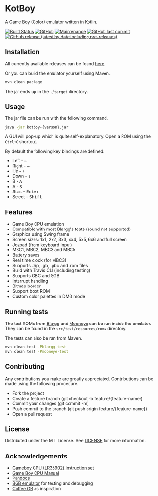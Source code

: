 # KotBoy

A Game Boy (Color) emulator written in Kotlin.

[![Build Status](https://travis-ci.org/campoe/KotBoy.svg?branch=master)](https://travis-ci.org/campoe/KotBoy)
[![GitHub](https://img.shields.io/github/license/campoe/KotBoy)](https://opensource.org/licenses/MIT)
[![Maintenance](https://img.shields.io/badge/Maintained%3F-yes-green.svg)](https://github.com/campoe/KotBoy/graphs/commit-activity)
[![GitHub last commit](https://img.shields.io/github/last-commit/campoe/KotBoy)](https://github.com/campoe/KotBoy/commits/master)
[![GitHub release (latest by date including pre-releases)](https://img.shields.io/github/v/release/campoe/KotBoy?include_prereleases)](https://github.com/campoe/KotBoy/releases)

## Installation

All currently available releases can be found [here](https://github.com/campoe/KotBoy/releases).

Or you can build the emulator yourself using Maven.

```bash
mvn clean package
```

The jar ends up in the `./target` directory.

## Usage

The jar file can be run with the following command.

```bash
java -jar kotboy-{verson}.jar
```

A GUI will pop-up which is quite self-explanatory. Open a ROM using the `Ctrl+O` shortcut.

By default the following key bindings are defined:
- Left - <kbd>&larr;</kbd>
- Right - <kbd>&rarr;</kbd>
- Up - <kbd>&uarr;</kbd>
- Down - <kbd>&darr;</kbd>
- B - <kbd>A</kbd>
- A - <kbd>S</kbd>
- Start - <kbd>Enter</kbd>
- Select - <kbd>Shift</kbd>

## Features

- Game Boy CPU emulation
- Compatible with most Blargg's tests (sound not supported)
- Graphics using Swing frame
- Screen sizes: 1x1, 2x2, 3x3, 4x4, 5x5, 6x6 and full screen
- Joypad (from keyboard input)
- MBC1, MBC2, MBC3 and MBC5
- Battery saves
- Real time clock (for MBC3)
- Supports .zip, .gb, .gbc and .rom files
- Build with Travis CLI (including testing)
- Supports GBC and SGB
- Interrupt handling
- Bitmap border
- Support boot ROM
- Custom color palettes in DMG mode

## Running tests

The test ROMs from [Blargg](http://gbdev.gg8.se/wiki/articles/Test_ROMs) and [Mooneye](https://github.com/Gekkio/mooneye-gb) can be run inside the emulator.
They can be found in the `src/test/resources/roms` directory.

The tests can also be ran from Maven.

```bash
mvn clean test -Pblargg-test
mvn clean test -Pmooneye-test
```

## Contributing

Any contributions you make are greatly appreciated.
Contributions can be made using the following procedure.

- Fork the project
- Create a feature branch (git checkout -b feature/{feature-name})
- Commit your changes (git commit -m)
- Push commit to the branch (git push origin feature/{feature-name})
- Open a pull request

## License

Distributed under the MIT License. See [LICENSE](https://github.com/campoe/KotBoy/blob/master/LICENSE) for more information.

## Acknowledgements
- [Gameboy CPU (LR35902) instruction set](http://pastraiser.com/cpu/gameboy/gameboy_opcodes.html)
- [Game Boy CPU Manual](http://marc.rawer.de/Gameboy/Docs/GBCPUman.pdf)
- [Pandocs](http://bgb.bircd.org/pandocs.htm)
- [BGB emulator](http://bgb.bircd.org/) for testing and debugging
- [Coffee GB](https://github.com/trekawek/coffee-gb/) as inspiration

<!--
![GitHub code size in bytes](https://img.shields.io/github/languages/code-size/campoe/KotBoy)
![GitHub repo size](https://img.shields.io/github/repo-size/campoe/KotBoy)
-->

<!-- [![Website](https://img.shields.io/website/https/campoe.github.io?down_message=offline&up_message=online)](https://campoe.github.io) -->

<!--
![GitHub language count](https://img.shields.io/github/languages/count/campoe/KotBoy))
![GitHub top language](https://img.shields.io/github/languages/top/campoe/KotBoy)
![GitHub All Releases](https://img.shields.io/github/downloads/campoe/KotBoy/total)
![GitHub Releases](https://img.shields.io/github/downloads/campoe/KotBoy/latest/total)
![GitHub commit merge status](https://img.shields.io/github/commit-status/campoe/KotBoy/master/HEAD)
![GitHub issues](https://img.shields.io/github/issues/campoe/KotBoy)
![GitHub closed issues](https://img.shields.io/github/issues-closed/campoe/KotBoy)
![GitHub pull requests](https://img.shields.io/github/issues-pr/campoe/KotBoy)
![GitHub pull requests](https://img.shields.io/github/issues-pr-closed/campoe/KotBoy)
![GitHub contributors](https://img.shields.io/github/contributors/campoe/KotBoy)
![GitHub Release Date](https://img.shields.io/github/release-date/campoe/KotBoy)
![GitHub commit activity](https://img.shields.io/github/commit-activity/m/campoe/KotBoy)
-->
